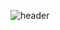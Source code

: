 ![header](https://capsule-render.vercel.app/api?type=blur&height=300&color=gradient&customColorList=12&text=Hi!%20I'm%20abluehour&fontColor=d6ace6&fontAlignY=50&descAlignY=65&fontSize=60)
